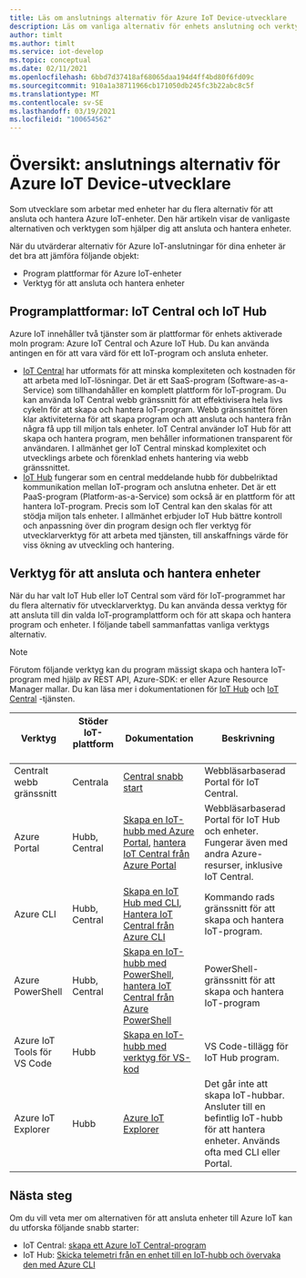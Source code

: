 ```yaml
---
title: Läs om anslutnings alternativ för Azure IoT Device-utvecklare
description: Läs om vanliga alternativ för enhets anslutning och verktyg för Azure IoT-utvecklare.
author: timlt
ms.author: timlt
ms.service: iot-develop
ms.topic: conceptual
ms.date: 02/11/2021
ms.openlocfilehash: 6bbd7d37418af68065daa194d4ff4bd80f6fd09c
ms.sourcegitcommit: 910a1a38711966cb171050db245fc3b22abc8c5f
ms.translationtype: MT
ms.contentlocale: sv-SE
ms.lasthandoff: 03/19/2021
ms.locfileid: "100654562"
---
```

# <a name="overview-connection-options-for-azure-iot-device-developers"></a>Översikt: anslutnings alternativ för Azure IoT Device-utvecklare
Som utvecklare som arbetar med enheter har du flera alternativ för att ansluta och hantera Azure IoT-enheter. Den här artikeln visar de vanligaste alternativen och verktygen som hjälper dig att ansluta och hantera enheter.

När du utvärderar alternativ för Azure IoT-anslutningar för dina enheter är det bra att jämföra följande objekt:
- Program plattformar för Azure IoT-enheter
- Verktyg för att ansluta och hantera enheter

## <a name="application-platforms-iot-central-and-iot-hub"></a>Programplattformar: IoT Central och IoT Hub
Azure IoT innehåller två tjänster som är plattformar för enhets aktiverade moln program: Azure IoT Central och Azure IoT Hub. Du kan använda antingen en för att vara värd för ett IoT-program och ansluta enheter.
- [IoT Central](../iot-central/core/overview-iot-central.md) har utformats för att minska komplexiteten och kostnaden för att arbeta med IoT-lösningar. Det är ett SaaS-program (Software-as-a-Service) som tillhandahåller en komplett plattform för IoT-program. Du kan använda IoT Central webb gränssnitt för att effektivisera hela livs cykeln för att skapa och hantera IoT-program. Webb gränssnittet fören klar aktiviteterna för att skapa program och att ansluta och hantera från några få upp till miljon tals enheter. IoT Central använder IoT Hub för att skapa och hantera program, men behåller informationen transparent för användaren. I allmänhet ger IoT Central minskad komplexitet och utvecklings arbete och förenklad enhets hantering via webb gränssnittet.
- [IoT Hub](../iot-hub/about-iot-hub.md) fungerar som en central meddelande hubb för dubbelriktad kommunikation mellan IoT-program och anslutna enheter. Det är ett PaaS-program (Platform-as-a-Service) som också är en plattform för att hantera IoT-program. Precis som IoT Central kan den skalas för att stödja miljon tals enheter. I allmänhet erbjuder IoT Hub bättre kontroll och anpassning över din program design och fler verktyg för utvecklarverktyg för att arbeta med tjänsten, till anskaffnings värde för viss ökning av utveckling och hantering.

## <a name="tools-to-connect-and-manage-devices"></a>Verktyg för att ansluta och hantera enheter
När du har valt IoT Hub eller IoT Central som värd för IoT-programmet har du flera alternativ för utvecklarverktyg. Du kan använda dessa verktyg för att ansluta till din valda IoT-programplattform och för att skapa och hantera program och enheter. I följande tabell sammanfattas vanliga verktygs alternativ. 

> [!NOTE]
> Förutom följande verktyg kan du program mässigt skapa och hantera IoT-program med hjälp av REST API, Azure-SDK: er eller Azure Resource Manager mallar. Du kan läsa mer i dokumentationen för [IoT Hub](../iot-hub/about-iot-hub.md) och [IoT Central](../iot-central/core/overview-iot-central.md) -tjänsten.

|Verktyg  |Stöder IoT-plattform &nbsp; &nbsp; &nbsp;&nbsp; |Dokumentation  |Beskrivning  |
|---------|---------|---------|---------|
|Centralt webb gränssnitt     | Centrala | [Central snabb start](../iot-central/core/quick-deploy-iot-central.md) | Webbläsarbaserad Portal för IoT Central. |
|Azure Portal     | Hubb, Central      | [Skapa en IoT-hubb med Azure Portal](../iot-hub/iot-hub-create-through-portal.md), [hantera IoT Central från Azure Portal](../iot-central/core/howto-manage-iot-central-from-portal.md)| Webbläsarbaserad Portal för IoT Hub och enheter. Fungerar även med andra Azure-resurser, inklusive IoT Central. |
|Azure CLI     | Hubb, Central          | [Skapa en IoT Hub med CLI](../iot-hub/iot-hub-create-using-cli.md), [Hantera IoT Central från Azure CLI](../iot-central/core/howto-manage-iot-central-from-cli.md) | Kommando rads gränssnitt för att skapa och hantera IoT-program. |
|Azure PowerShell     | Hubb, Central   | [Skapa en IoT-hubb med PowerShell](../iot-hub/iot-hub-create-using-powershell.md), [hantera IoT Central från Azure PowerShell](../iot-central/core/howto-manage-iot-central-from-powershell.md) | PowerShell-gränssnitt för att skapa och hantera IoT-program |
|Azure IoT Tools för VS Code  | Hubb | [Skapa en IoT-hubb med verktyg för VS-kod](../iot-hub/iot-hub-create-use-iot-toolkit.md) | VS Code-tillägg för IoT Hub program. |
|Azure IoT Explorer     | Hubb | [Azure IoT Explorer](https://github.com/Azure/azure-iot-explorer) | Det går inte att skapa IoT-hubbar. Ansluter till en befintlig IoT-hubb för att hantera enheter. Används ofta med CLI eller Portal.|

## <a name="next-steps"></a>Nästa steg
Om du vill veta mer om alternativen för att ansluta enheter till Azure IoT kan du utforska följande snabb starter:
- IoT Central: [skapa ett Azure IoT Central-program](../iot-central/core/quick-deploy-iot-central.md)
- IoT Hub: [Skicka telemetri från en enhet till en IoT-hubb och övervaka den med Azure CLI](../iot-hub/quickstart-send-telemetry-cli.md)